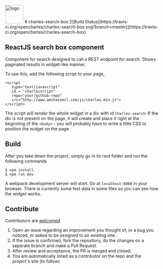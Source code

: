 <img alt="logo" src="http://www.amihaiemil.com/images/logo_mic_js.PNG" width="60" height="60"/>
# charles-search-box
[![Build Status](https://travis-ci.org/opencharles/charles-search-box.svg?branch=master)](https://travis-ci.org/opencharles/charles-search-box)

## ReactJS search box component

Component for search designed to call a REST endpoint for search.
Shows paginated results in widget-like manner.

To use this, add the following script to your page,

```
<script
   type="text/javascript"
   id = "charlesscript"
   repo="your/github-repo"
   src="http://www.amihaiemil.com/js/charles.min.js">
</script>
```

The script will render the whole widget in a div with id ``charles-search``. If the
div is not present on the page, it will create and place it right at the beginning of
the ``<body>`` - you will probably have to write a little CSS to position the widget on
  the page. 

## Build

After you take down the project, simply go in its root folder and run the following commands

```
$ npm install
$ npm run dev
```

A webpack development server will start. Go at ``localhost:8080`` in your browser. There is currently some test data in some files so you can see how the widget works.


## Contribute

Contributors are [welcomed](http://www.amihaiemil.com/2016/12/30/becoming-a-contributor.html)

1. Open an issue regarding an improvement you thought of, or a bug you noticed, or asked to be assigned to an existing one.
2. If the issue is confirmed, fork the repository, do the changes on a separate branch and make a Pull Request.
3. After review and acceptance, the PR is merged and closed.
4. You are automatically listed as a contributor on the repo and the project's site (to follow)
